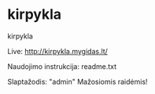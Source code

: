 # kirpykla
kirpykla

Live:
http://kirpykla.mygidas.lt/

Naudojimo instrukcija:
readme.txt

Slaptažodis:
"admin"
Mažosiomis raidėmis!
